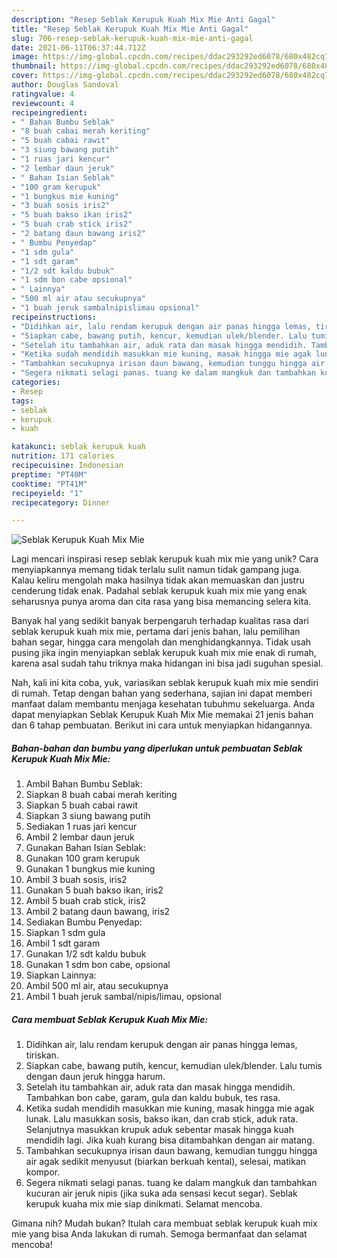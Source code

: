 ```yaml
---
description: "Resep Seblak Kerupuk Kuah Mix Mie Anti Gagal"
title: "Resep Seblak Kerupuk Kuah Mix Mie Anti Gagal"
slug: 706-resep-seblak-kerupuk-kuah-mix-mie-anti-gagal
date: 2021-06-11T06:37:44.712Z
image: https://img-global.cpcdn.com/recipes/ddac293292ed6078/680x482cq70/seblak-kerupuk-kuah-mix-mie-foto-resep-utama.jpg
thumbnail: https://img-global.cpcdn.com/recipes/ddac293292ed6078/680x482cq70/seblak-kerupuk-kuah-mix-mie-foto-resep-utama.jpg
cover: https://img-global.cpcdn.com/recipes/ddac293292ed6078/680x482cq70/seblak-kerupuk-kuah-mix-mie-foto-resep-utama.jpg
author: Douglas Sandoval
ratingvalue: 4
reviewcount: 4
recipeingredient:
- " Bahan Bumbu Seblak"
- "8 buah cabai merah keriting"
- "5 buah cabai rawit"
- "3 siung bawang putih"
- "1 ruas jari kencur"
- "2 lembar daun jeruk"
- " Bahan Isian Seblak"
- "100 gram kerupuk"
- "1 bungkus mie kuning"
- "3 buah sosis iris2"
- "5 buah bakso ikan iris2"
- "5 buah crab stick iris2"
- "2 batang daun bawang iris2"
- " Bumbu Penyedap"
- "1 sdm gula"
- "1 sdt garam"
- "1/2 sdt kaldu bubuk"
- "1 sdm bon cabe opsional"
- " Lainnya"
- "500 ml air atau secukupnya"
- "1 buah jeruk sambalnipislimau opsional"
recipeinstructions:
- "Didihkan air, lalu rendam kerupuk dengan air panas hingga lemas, tiriskan."
- "Siapkan cabe, bawang putih, kencur, kemudian ulek/blender. Lalu tumis dengan daun jeruk hingga harum."
- "Setelah itu tambahkan air, aduk rata dan masak hingga mendidih. Tambahkan bon cabe, garam, gula dan kaldu bubuk, tes rasa."
- "Ketika sudah mendidih masukkan mie kuning, masak hingga mie agak lunak. Lalu masukkan sosis, bakso ikan, dan crab stick, aduk rata. Selanjutnya masukkan krupuk aduk sebentar masak hingga kuah mendidih lagi. Jika kuah kurang bisa ditambahkan dengan air matang."
- "Tambahkan secukupnya irisan daun bawang, kemudian tunggu hingga air agak sedikit menyusut (biarkan berkuah kental), selesai, matikan kompor."
- "Segera nikmati selagi panas. tuang ke dalam mangkuk dan tambahkan kucuran air jeruk nipis (jika suka ada sensasi kecut segar). Seblak kerupuk kuaha mix mie siap dinikmati. Selamat mencoba."
categories:
- Resep
tags:
- seblak
- kerupuk
- kuah

katakunci: seblak kerupuk kuah 
nutrition: 171 calories
recipecuisine: Indonesian
preptime: "PT40M"
cooktime: "PT41M"
recipeyield: "1"
recipecategory: Dinner

---
```



![Seblak Kerupuk Kuah Mix Mie](https://img-global.cpcdn.com/recipes/ddac293292ed6078/680x482cq70/seblak-kerupuk-kuah-mix-mie-foto-resep-utama.jpg)

Lagi mencari inspirasi resep seblak kerupuk kuah mix mie yang unik? Cara menyiapkannya memang tidak terlalu sulit namun tidak gampang juga. Kalau keliru mengolah maka hasilnya tidak akan memuaskan dan justru cenderung tidak enak. Padahal seblak kerupuk kuah mix mie yang enak seharusnya punya aroma dan cita rasa yang bisa memancing selera kita.

Banyak hal yang sedikit banyak berpengaruh terhadap kualitas rasa dari seblak kerupuk kuah mix mie, pertama dari jenis bahan, lalu pemilihan bahan segar, hingga cara mengolah dan menghidangkannya. Tidak usah pusing jika ingin menyiapkan seblak kerupuk kuah mix mie enak di rumah, karena asal sudah tahu triknya maka hidangan ini bisa jadi suguhan spesial.




Nah, kali ini kita coba, yuk, variasikan seblak kerupuk kuah mix mie sendiri di rumah. Tetap dengan bahan yang sederhana, sajian ini dapat memberi manfaat dalam membantu menjaga kesehatan tubuhmu sekeluarga. Anda dapat menyiapkan Seblak Kerupuk Kuah Mix Mie memakai 21 jenis bahan dan 6 tahap pembuatan. Berikut ini cara untuk menyiapkan hidangannya.

<!--inarticleads1-->

##### Bahan-bahan dan bumbu yang diperlukan untuk pembuatan Seblak Kerupuk Kuah Mix Mie:

1. Ambil  Bahan Bumbu Seblak:
1. Siapkan 8 buah cabai merah keriting
1. Siapkan 5 buah cabai rawit
1. Siapkan 3 siung bawang putih
1. Sediakan 1 ruas jari kencur
1. Ambil 2 lembar daun jeruk
1. Gunakan  Bahan Isian Seblak:
1. Gunakan 100 gram kerupuk
1. Gunakan 1 bungkus mie kuning
1. Ambil 3 buah sosis, iris2
1. Gunakan 5 buah bakso ikan, iris2
1. Ambil 5 buah crab stick, iris2
1. Ambil 2 batang daun bawang, iris2
1. Sediakan  Bumbu Penyedap:
1. Siapkan 1 sdm gula
1. Ambil 1 sdt garam
1. Gunakan 1/2 sdt kaldu bubuk
1. Gunakan 1 sdm bon cabe, opsional
1. Siapkan  Lainnya:
1. Ambil 500 ml air, atau secukupnya
1. Ambil 1 buah jeruk sambal/nipis/limau, opsional




<!--inarticleads2-->

##### Cara membuat Seblak Kerupuk Kuah Mix Mie:

1. Didihkan air, lalu rendam kerupuk dengan air panas hingga lemas, tiriskan.
1. Siapkan cabe, bawang putih, kencur, kemudian ulek/blender. Lalu tumis dengan daun jeruk hingga harum.
1. Setelah itu tambahkan air, aduk rata dan masak hingga mendidih. Tambahkan bon cabe, garam, gula dan kaldu bubuk, tes rasa.
1. Ketika sudah mendidih masukkan mie kuning, masak hingga mie agak lunak. Lalu masukkan sosis, bakso ikan, dan crab stick, aduk rata. Selanjutnya masukkan krupuk aduk sebentar masak hingga kuah mendidih lagi. Jika kuah kurang bisa ditambahkan dengan air matang.
1. Tambahkan secukupnya irisan daun bawang, kemudian tunggu hingga air agak sedikit menyusut (biarkan berkuah kental), selesai, matikan kompor.
1. Segera nikmati selagi panas. tuang ke dalam mangkuk dan tambahkan kucuran air jeruk nipis (jika suka ada sensasi kecut segar). Seblak kerupuk kuaha mix mie siap dinikmati. Selamat mencoba.




Gimana nih? Mudah bukan? Itulah cara membuat seblak kerupuk kuah mix mie yang bisa Anda lakukan di rumah. Semoga bermanfaat dan selamat mencoba!
